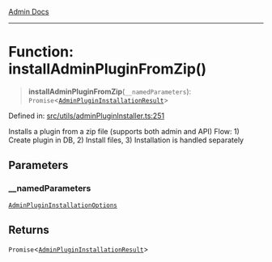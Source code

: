 [Admin Docs](/)

***

# Function: installAdminPluginFromZip()

> **installAdminPluginFromZip**(`__namedParameters`): `Promise`\<[`AdminPluginInstallationResult`](../interfaces/AdminPluginInstallationResult.md)\>

Defined in: [src/utils/adminPluginInstaller.ts:251](https://github.com/PalisadoesFoundation/talawa-admin/blob/main/src/utils/adminPluginInstaller.ts#L251)

Installs a plugin from a zip file (supports both admin and API)
Flow: 1) Create plugin in DB, 2) Install files, 3) Installation is handled separately

## Parameters

### \_\_namedParameters

[`AdminPluginInstallationOptions`](../interfaces/AdminPluginInstallationOptions.md)

## Returns

`Promise`\<[`AdminPluginInstallationResult`](../interfaces/AdminPluginInstallationResult.md)\>
